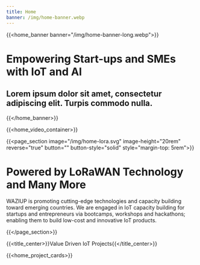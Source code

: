 ```yaml
---
title: Home
banner: /img/home-banner.webp
---
```


{{<home_banner banner="/img/home-banner-long.webp">}}
# Empowering Start-ups and SMEs with IoT and AI

## Lorem ipsum dolor sit amet, consectetur adipiscing elit. Turpis commodo nulla.
{{</home_banner>}}

{{<home_video_container>}}


<!-- {{<floating_image image="/img/home-lora.svg"  width="60%">}} -->

{{<page_section image="/img/home-lora.svg" image-height="20rem" reverse="true"  button="" button-style="solid" style="margin-top: 5rem">}}

# Powered by LoRaWAN Technology and Many More

WAZIUP is promoting cutting-edge technologies and capacity building toward emerging countries. We are engaged in IoT capacity building for startups and entrepreneurs via bootcamps, workshops and hackathons; enabling them to build low-cost and innovative IoT products. 

{{</page_section>}}

{{<title_center>}}Value Driven IoT Projects{{</title_center>}}

{{<home_project_cards>}}


